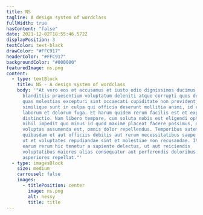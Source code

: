 ```yaml
---
title: NS
tagline: A design system of wordclass
fullWidth: true
hasContent: "false"
date: 2021-12-02T18:55:46.572Z
displayPosition: 3
textColor: text-black
drawColor: "#FFC917"
headerColor: "#FFC917"
backgroundColor: "#000000"
featuredImage: ns.png
content:
  - type: textBlock
    title: NS - A design system of wordclass
    body: '"At vero eos et accusamus et iusto odio dignissimos ducimus qui
      blanditiis praesentium voluptatum deleniti atque corrupti quos dolores et
      quas molestias excepturi sint occaecati cupiditate non provident,
      similique sunt in culpa qui officia deserunt mollitia animi, id est
      laborum et dolorum fuga. Et harum quidem rerum facilis est et expedita
      distinctio. Nam libero tempore, cum soluta nobis est eligendi optio cumque
      nihil impedit quo minus id quod maxime placeat facere possimus, omnis
      voluptas assumenda est, omnis dolor repellendus. Temporibus autem
      quibusdam et aut officiis debitis aut rerum necessitatibus saepe eveniet
      ut et voluptates repudiandae sint et molestiae non recusandae. Itaque
      earum rerum hic tenetur a sapiente delectus, ut aut reiciendis
      voluptatibus maiores alias consequatur aut perferendis doloribus
      asperiores repellat."'
  - type: imagesBlock
    size: medium
    carrousel: false
    images:
      - titlePosition: center
        image: ns.png
        alt: nessy
        title: title
---
```

